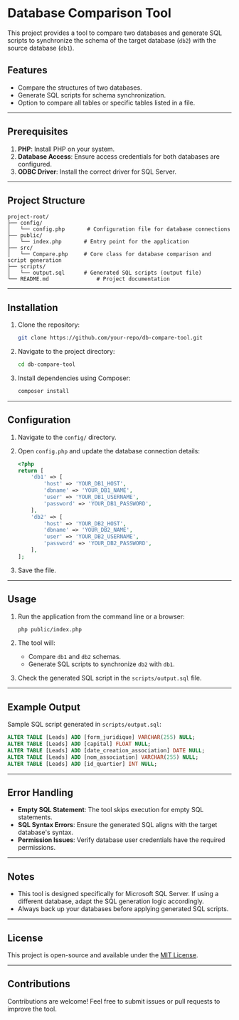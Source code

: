 # Database Comparison Tool

This project provides a tool to compare two databases and generate SQL scripts to synchronize the schema of the target database (`db2`) with the source database (`db1`).

## Features
- Compare the structures of two databases.
- Generate SQL scripts for schema synchronization.
- Option to compare all tables or specific tables listed in a file.

---

## Prerequisites

1. **PHP**: Install PHP on your system.
2. **Database Access**: Ensure access credentials for both databases are configured.
3. **ODBC Driver**: Install the correct driver for SQL Server.

---

## Project Structure

```
project-root/
├── config/
│   └── config.php       # Configuration file for database connections
├── public/
│   └── index.php       # Entry point for the application
├── src/
│   └── Compare.php     # Core class for database comparison and script generation
├── scripts/
│   └── output.sql      # Generated SQL scripts (output file)
└── README.md               # Project documentation
```

---

## Installation

1. Clone the repository:
   ```bash
   git clone https://github.com/your-repo/db-compare-tool.git
   ```

2. Navigate to the project directory:
   ```bash
   cd db-compare-tool
   ```

3. Install dependencies using Composer:
   ```bash
   composer install
   ```

---

## Configuration

1. Navigate to the `config/` directory.
2. Open `config.php` and update the database connection details:

   ```php
   <?php
   return [
       'db1' => [
           'host' => 'YOUR_DB1_HOST',
           'dbname' => 'YOUR_DB1_NAME',
           'user' => 'YOUR_DB1_USERNAME',
           'password' => 'YOUR_DB1_PASSWORD',
       ],
       'db2' => [
           'host' => 'YOUR_DB2_HOST',
           'dbname' => 'YOUR_DB2_NAME',
           'user' => 'YOUR_DB2_USERNAME',
           'password' => 'YOUR_DB2_PASSWORD',
       ],
   ];
   ```

3. Save the file.

---

## Usage

1. Run the application from the command line or a browser:
   ```bash
   php public/index.php
   ```

2. The tool will:
   - Compare `db1` and `db2` schemas.
   - Generate SQL scripts to synchronize `db2` with `db1`.

3. Check the generated SQL script in the `scripts/output.sql` file.

---

## Example Output

Sample SQL script generated in `scripts/output.sql`:

```sql
ALTER TABLE [Leads] ADD [form_juridique] VARCHAR(255) NULL;
ALTER TABLE [Leads] ADD [capital] FLOAT NULL;
ALTER TABLE [Leads] ADD [date_creation_association] DATE NULL;
ALTER TABLE [Leads] ADD [nom_association] VARCHAR(255) NULL;
ALTER TABLE [Leads] ADD [id_quartier] INT NULL;
```

---

## Error Handling

- **Empty SQL Statement**: The tool skips execution for empty SQL statements.
- **SQL Syntax Errors**: Ensure the generated SQL aligns with the target database's syntax.
- **Permission Issues**: Verify database user credentials have the required permissions.

---

## Notes

- This tool is designed specifically for Microsoft SQL Server. If using a different database, adapt the SQL generation logic accordingly.
- Always back up your databases before applying generated SQL scripts.

---

## License

This project is open-source and available under the [MIT License](LICENSE).

---

## Contributions

Contributions are welcome! Feel free to submit issues or pull requests to improve the tool.

